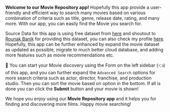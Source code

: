**Welcome to our Movie Repository app!** Hopefully this app provide a user-friendly and efficient way to search many movies based on various combination of criteria such as title, genre, release date, rating, and many more. With our app, you can easily find the Movie you search for.

Source Data for this app is using free dataset from [here](https://www.kaggle.com/datasets/rounakbanik/the-movies-dataset) and shoutout to [Rounak Banik](https://www.kaggle.com/rounakbanik) for providing this dataset, you can also check my profile [here](https://www.linkedin.com/in/aslambryantama/). Hopefully, this app can be further enhanced by expand the movie dataset as updated as possible, migrate to much better cloud database, and adding more features such as movie recommendations etc.

:triangular_flag_on_post: You can start your Movie discovery using the Form on the left sidebar (:point_left:) of this app, and you can further expand the `Advanced Search` options for more search criteria such as actor, director, franchise, and production studio. Then you can sort the movie based on option in the bottom. If all is done you can click the **Submit** button and your movie is shown!

We hope you enjoy using our **Movie Repository app** and it helps you for finding and discovering more films. Happy movie searching!